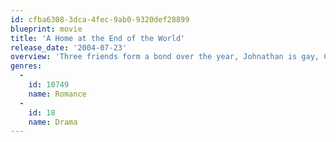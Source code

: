 ```yaml
---
id: cfba6308-3dca-4fec-9ab0-9320def28899
blueprint: movie
title: 'A Home at the End of the World'
release_date: '2004-07-23'
overview: 'Three friends form a bond over the year, Johnathan is gay, Clare is straight and Bobby is neither, instead he loves the people he loves. As their lives go on there is tension and tears which culminate in a strong yet fragile friendship between the three.'
genres:
  -
    id: 10749
    name: Romance
  -
    id: 18
    name: Drama
---
```

